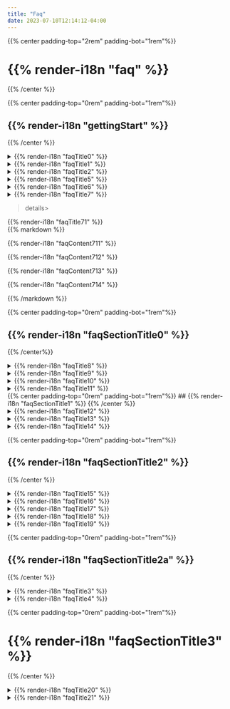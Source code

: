 ```yaml
---
title: "Faq"
date: 2023-07-10T12:14:12-04:00
---
```


<div class="faq-wrapper">
<div class="faq-center">

{{% center padding-top="2rem" padding-bot="1rem"%}}
# {{% render-i18n "faq" %}}
{{% /center %}}


<div class="faq-subsection">

{{% center padding-top="0rem" padding-bot="1rem"%}}
## {{% render-i18n "gettingStart" %}}
{{% /center %}}

<details>
<summary>
{{% render-i18n "faqTitle0" %}}
</summary>
{{% markdown %}}
{{% render-i18n "faqContent00" %}}
{{% /markdown %}}
</details> 

<details>
<summary>
{{% render-i18n "faqTitle1" %}}
</summary>
{{% markdown %}}

{{% render-i18n "faqContent10" %}}

{{< figure src="/img/080_my_repositories_shadow.png" alt="Ouisync home page listing your repositories">}}

{{% /markdown %}}
</details>

<details>
<summary>
{{% render-i18n "faqTitle2" %}}
</summary>
{{% markdown %}}
{{% render-i18n "faqContent20" %}}
{{< figure src="/img/080_plus_button.png" alt="Tap the Plus button" >}}
  
{{% render-i18n "faqContent21" %}}
{{< figure src="/img/080_create_repository_shadow.png" alt="Select 'Create repository'" >}}

{{% render-i18n "faqContent22" %}}
{{< figure src="/img/080_name_repository_shadow.png" alt="Give your repository a nice name." >}}

{{% render-i18n "faqContent23" %}}

{{% render-i18n "faqContent23a" %}}

{{% render-i18n "faqContent23b" %}}

{{% render-i18n "faqContent23c" %}}

{{% render-i18n "faqContent24" %}}
{{% /markdown %}}
</details> 


<details>
<summary>
{{% render-i18n "faqTitle5" %}}
</summary>
{{% markdown %}}
{{% render-i18n "faqContent50" %}}
{{< figure src="/img/080_plus_button.png" alt="Tap the Plus button" >}}

{{% render-i18n "faqContent51" %}}
{{< figure src="/img/080_add_folder_files_shadow.png" alt="Add folders or files" >}}

{{% render-i18n "faqContent52" %}}
{{< figure src="/img/080_create_folder_shadow.png" alt="Create a new folder" >}}

{{% render-i18n "faqContent53" %}}
{{% /markdown %}}
</details> 

<details>
<summary>
{{% render-i18n "faqTitle6" %}}
</summary>
{{% markdown %}}

{{% render-i18n "faqContent60" %}}
{{% render-i18n "faqContent61" %}}
{{< figure src="/img/080_import_repo_shadow.png" alt="Select to import a repository" >}}

{{% render-i18n "faqContent62" %}}
{{< figure src="/img/080_import_repo2_shadow.png" alt="Enter link or scan QR code" >}}

{{% render-i18n "faqContent63" %}}
{{< figure src="/img/import_link.png" alt="Shared repository link" >}}

{{% render-i18n "faqContent64" %}}
{{< figure src="/img/080_import_repo3_shadow.png" alt="Import repository dialog box" >}}
{{% render-i18n "faqContent65" %}}

{{% render-i18n "faqContent66" %}}

{{% render-i18n "faqContent67" %}}
{{< figure src="/img/080_sync_complete_shadow.png" alt="Syncing of your repository is complete" >}}

{{% render-i18n "faqContent68" %}}
{{< figure src="/img/080_access_mode_shadow.png" alt="Access mode granted: write" >}}

{{% /markdown %}}
</details>

<details>
<summary>
{{% render-i18n "faqTitle7" %}}
</summary>
{{% markdown %}}

{{% render-i18n "faqContent70" %}}

{{% render-i18n "faqContent71" %}}

{{% render-i18n "faqContent72" %}}

{{% render-i18n "faqContent73" %}}

{{% render-i18n "faqContent74" %}}

{{% render-i18n "faqContent75" %}}

{{% render-i18n "faqContent76" %}}

#### {{% render-i18n "faqContent77" %}}

{{% markdown %}}
</details>

>details>
<summary>
{{% render-i18n "faqTitle71" %}}
</summary>
{{% markdown %}}

{{% render-i18n "faqContent711" %}}

{{% render-i18n "faqContent712" %}}

{{% render-i18n "faqContent713" %}}

{{% render-i18n "faqContent714" %}}

{{% /markdown %}}
</details>
</div>

<div class="faq-subsection">
<div id="sharing">

{{% center padding-top="0rem" padding-bot="1rem"%}}
## {{% render-i18n "faqSectionTitle0" %}}
{{% /center%}}

</div>

<details>
<summary>
<a name="sharing">
{{% render-i18n "faqTitle8" %}}
</a>
</summary>
{{% markdown %}}
{{% render-i18n "faqContent80" %}}

{{< figure src="/img/share.png" alt="Select to import a repository" >}}

{{% render-i18n "faqContent81" %}}
{{< figure src="/img/repo_settings.png" alt="Repository settings menu" >}}
  
{{% render-i18n "faqContent82" %}}
{{< figure src="/img/qr_code.png" alt="Import a repository with a QR code" >}}

{{% render-i18n "faqContent83" %}}
{{< figure src="/img/generate_link.png" alt="Generate a shortlink to share a repository" >}}

{{% render-i18n "faqContent84" %}}
{{< figure src="/img/token_import.png" alt="Import repository, then paste the link" >}}

{{% render-i18n "faqContent85" %}}
{{< figure src="/img/paste_token.png" alt="Tap and hold to paste the link" >}}

{{% /markdown %}}
</details>

<details>
<summary>
{{% render-i18n "faqTitle9" %}}
</summary>
{{% markdown %}}

### {{% render-i18n "faqContent90" %}}
 
{{% render-i18n "faqContent91" %}}
{{< figure src="/img/write_permission.png" alt="A repository with Write permissions" >}}

{{% render-i18n "faqContent92" %}}
### {{% render-i18n "faqContent93" %}}

{{% render-i18n "faqContent94" %}}
{{< figure src="/img/read_permission.png" alt="A repository with Read permissions" >}}
{{% render-i18n "faqContent95" %}}

### {{% render-i18n "faqContent96" %}}
{{< figure src="/img/blind_permission.png" alt="A repository with Blind permissions" >}}

{{% render-i18n "faqContent97" %}}

{{% /markdown %}}
</details>

<details>
<summary>
{{% render-i18n "faqTitle10" %}}
</summary>
{{% markdown %}}

{{% render-i18n "faqContent100" %}}

{{% render-i18n "faqContent101" %}}

{{% render-i18n "faqContent102" %}}

{{% /markdown %}}
</details>

<details>
<summary>
{{% render-i18n "faqTitle11" %}}
</summary>
{{% markdown %}}

{{% render-i18n "faqContent110" %}}

#### {{% render-i18n "faqContent111" %}}

{{% render-i18n "faqContent112" %}}


{{< figure src="/img/concurrent_edit.png" alt="Synchronous edits file handling" >}}

{{% render-i18n "faqContent113" %}}

{{< figure src="/img/free_test_data.png" alt="Asynchronous sync file handling" >}}

#### {{% render-i18n "faqContent114" %}}

{{% render-i18n "faqContent115" %}}

{{% /markdown %}}
</details>
</div>

<div class="faq-subsection">
<div id="privacy-and-security">
{{% center padding-top="0rem" padding-bot="1rem"%}}
## {{% render-i18n "faqSectionTitle1" %}}
{{% /center %}}
</div>
<details>
<summary>
{{% render-i18n "faqTitle12" %}}
</summary>
{{% markdown %}}

{{% render-i18n "faqContent120" %}}

{{% render-i18n "faqContent121" %}}

{{% /markdown %}}
</details>

<details>
<summary>
{{% render-i18n "faqTitle13" %}}
</summary>
{{% markdown %}}

{{% render-i18n "faqContent130" %}}

{{% /markdown %}}
</details>

<details>
<summary>
{{% render-i18n "faqTitle14" %}}
</summary>
{{% markdown %}}

{{% render-i18n "faqContent140" %}}

{{% /markdown %}}
</details>
</div>

<div class="faq-subsection">

{{% center padding-top="0rem" padding-bot="1rem"%}}
## {{% render-i18n "faqSectionTitle2" %}}
{{% /center %}}

<details>
<summary>
{{% render-i18n "faqTitle15" %}}
</summary>
{{% markdown %}}

{{% render-i18n "faqContent150" %}}

{{% render-i18n "faqContent151" %}}

{{% /markdown %}}
</details>

<details>
<summary>
{{% render-i18n "faqTitle16" %}}
</summary>
{{% markdown %}}

{{% render-i18n "faqContent160" %}}

{{% /markdown %}}
</details>

<details>
<summary>
{{% render-i18n "faqTitle17" %}}
</summary>
{{% markdown %}}

{{% render-i18n "faqContent170" %}}

{{% /markdown %}}
</details>

<details>
<summary>
{{% render-i18n "faqTitle18" %}}
</summary>
{{% markdown %}}

{{% render-i18n "faqContent180" %}}

{{% /markdown %}}
</details>

<details>
<summary>
{{% render-i18n "faqTitle19" %}}
</summary>
{{% markdown %}}

{{% render-i18n "faqContent190" %}}

{{% /markdown %}}
</details>
</div>

<div class="faq-subsection">
<div id="passwords-and-biometrics">

{{% center padding-top="0rem" padding-bot="1rem"%}}
## {{% render-i18n "faqSectionTitle2a" %}}
{{% /center %}}

</div> 

<details>
<summary>
{{% render-i18n "faqTitle3" %}}
</summary>
{{% markdown %}}
{{% render-i18n "faqContent30" %}}
{{< figure src="/img/create_local_password.png" alt="Adding a local password" >}}

{{% render-i18n "faqContent32" %}}
{{< figure src="/img/set_password.png" alt="Setting a local password or biometrics authentication" >}}

{{% render-i18n "faqContent33" %}}


{{% render-i18n "faqContent34" %}}
{{< figure src="/img/security_options.png" alt="Change repository security options in Settings" >}}

{{% /markdown %}}
</details>

<details>
<summary>
{{% render-i18n "faqTitle4" %}}
</summary>
{{% markdown %}}
{{% render-i18n "faqContent40" %}}
{{% /markdown %}}
</details>

</div>

<div class="faq-subsection">

{{% center padding-top="0rem" padding-bot="1rem"%}}
# {{% render-i18n "faqSectionTitle3" %}}</h1>
{{% /center %}}

<details>
<summary>
{{% render-i18n "faqTitle20" %}}
</summary>
{{% markdown %}}
  
### {{% render-i18n "faqContent200" %}}
{{% render-i18n "faqContent201" %}}

{{% render-i18n "faqContent202" %}}

### {{% render-i18n "faqContent203" %}}

{{% render-i18n "faqContent204" %}}

### {{% render-i18n "faqContent205" %}}

{{% render-i18n "faqContent206" %}}

{{% /markdown %}}
</details>

<details>
<summary>
{{% render-i18n "faqTitle21" %}}
</summary>
{{% markdown %}}
{{% render-i18n "faqContent210" %}}

{{% render-i18n "faqContent211" %}}

{{% render-i18n "faqContent212" %}}
{{% /markdown %}}
</details>
</div>
</div>
</div>
